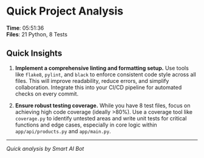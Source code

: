 # Quick Project Analysis

**Time**: 05:51:36  
**Files**: 21 Python, 8 Tests

## Quick Insights

1. **Implement a comprehensive linting and formatting setup.** Use tools like `flake8`, `pylint`, and `black` to enforce consistent code style across all files. This will improve readability, reduce errors, and simplify collaboration. Integrate this into your CI/CD pipeline for automated checks on every commit.

2. **Ensure robust testing coverage.** While you have 8 test files, focus on achieving high code coverage (ideally >80%). Use a coverage tool like `coverage.py` to identify untested areas and write unit tests for critical functions and edge cases, especially in core logic within `app/api/products.py` and `app/main.py`.


---
*Quick analysis by Smart AI Bot*
